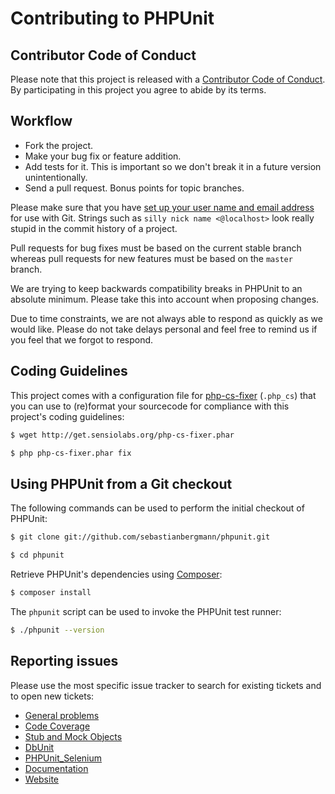 # Contributing to PHPUnit

## Contributor Code of Conduct

Please note that this project is released with a [Contributor Code of Conduct](CODE_OF_CONDUCT.md). By participating in this project you agree to abide by its terms.

## Workflow

* Fork the project.
* Make your bug fix or feature addition.
* Add tests for it. This is important so we don't break it in a future version unintentionally.
* Send a pull request. Bonus points for topic branches.

Please make sure that you have [set up your user name and email address](http://git-scm.com/book/en/v2/Getting-Started-First-Time-Git-Setup) for use with Git. Strings such as `silly nick name <@localhost>` look really stupid in the commit history of a project.

Pull requests for bug fixes must be based on the current stable branch whereas pull requests for new features must be based on the `master` branch.

We are trying to keep backwards compatibility breaks in PHPUnit to an absolute minimum. Please take this into account when proposing changes.

Due to time constraints, we are not always able to respond as quickly as we would like. Please do not take delays personal and feel free to remind us if you feel that we forgot to respond.

## Coding Guidelines

This project comes with a configuration file for [php-cs-fixer](https://github.com/FriendsOfPHP/PHP-CS-Fixer) (`.php_cs`) that you can use to (re)format your sourcecode for compliance with this project's coding guidelines:

```bash
$ wget http://get.sensiolabs.org/php-cs-fixer.phar

$ php php-cs-fixer.phar fix
```

## Using PHPUnit from a Git checkout

The following commands can be used to perform the initial checkout of PHPUnit:

```bash
$ git clone git://github.com/sebastianbergmann/phpunit.git

$ cd phpunit
```

Retrieve PHPUnit's dependencies using [Composer](https://getcomposer.org/):

```bash
$ composer install
```

The `phpunit` script can be used to invoke the PHPUnit test runner:

```bash
$ ./phpunit --version
```

## Reporting issues

Please use the most specific issue tracker to search for existing tickets and to open new tickets:

* [General problems](https://github.com/sebastianbergmann/phpunit/issues)
* [Code Coverage](https://github.com/sebastianbergmann/php-code-coverage/issues)
* [Stub and Mock Objects](https://github.com/sebastianbergmann/phpunit-mock-objects/issues)
* [DbUnit](https://github.com/sebastianbergmann/dbunit/issues)
* [PHPUnit_Selenium](https://github.com/sebastianbergmann/phpunit-selenium/issues)
* [Documentation](https://github.com/sebastianbergmann/phpunit-documentation/issues)
* [Website](https://github.com/sebastianbergmann/phpunit-website/issues)

